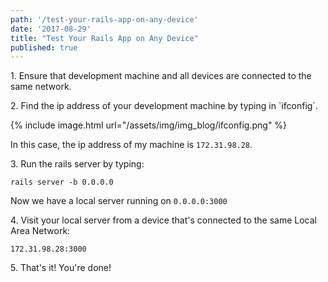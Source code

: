 ```yaml
---
path: '/test-your-rails-app-on-any-device'
date: '2017-08-29'
title: "Test Your Rails App on Any Device"
published: true
---
```


<p>1. Ensure that development machine and all devices are connected to the same network.</p>

<p>2. Find the ip address of your development machine by typing in `ifconfig`.</p>

{% include image.html url="/assets/img/img_blog/ifconfig.png" %}

In this case, the ip address of my machine is `172.31.98.28`.

<p>3. Run the rails server by typing:</p>

`rails server -b 0.0.0.0`

Now we have a local server running on `0.0.0.0:3000`

<p>4. Visit your local server from a device that's connected to the same Local Area Network:</p>

`172.31.98.28:3000`

<p>5. That's it! You're done!</p>
